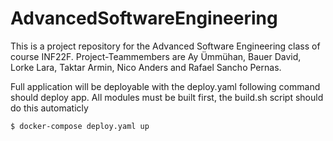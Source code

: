 # AdvancedSoftwareEngineering
This is a project repository for the Advanced Software Engineering class of course INF22F. Project-Teammembers are Ay Ümmühan, Bauer David, Lorke Lara, Taktar Armin, Nico Anders and Rafael Sancho Pernas.


Full application will be deployable with the deploy.yaml
following command should deploy app. All modules must be built first, the build.sh script should do this automaticly
```
$ docker-compose deploy.yaml up
```
